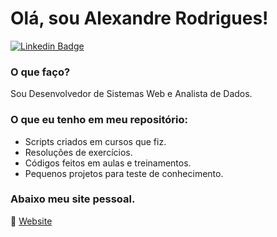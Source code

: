 # Olá, sou Alexandre Rodrigues!

[![Linkedin Badge](https://img.shields.io/badge/-LinkedIn-blue?style=flat-square&logo=Linkedin&logoColor=white&link=https://www.linkedin.com/in/alxrds/)](https://www.linkedin.com/in/alxrds/)

### O que faço?
Sou Desenvolvedor de Sistemas Web e 
Analista de Dados.

### O que eu tenho em meu repositório:

 - Scripts criados em cursos que fiz.
 - Resoluções de exercícios.
 - Códigos feitos em aulas e treinamentos.
 - Pequenos projetos para teste de conhecimento.


### Abaixo meu site pessoal.
:link: [Website](https://alexandrerodrigues.com/)


